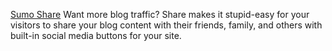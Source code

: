 
[Sumo Share](https://sumo.com/app/share)
Want more blog traffic? Share makes it stupid-easy for your visitors to share your blog content with their friends, family, and others with built-in social media buttons for your site.

